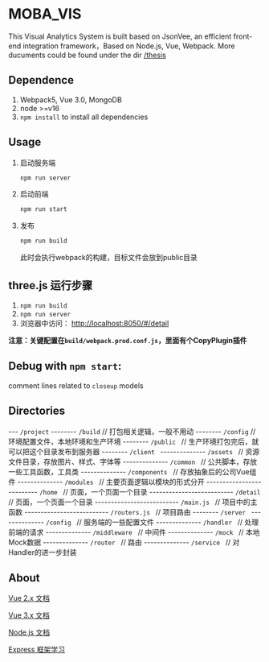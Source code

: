 # MOBA_VIS
This Visual Analytics System is built based on JsonVee, an efficient front-end integration framework，Based on Node.js, Vue, Webpack.
More ducuments could be found under the dir [/thesis](https://github.com/mobaVis/System/tree/master/thesis)

## Dependence
1. Webpack5, Vue 3.0, MongoDB
2. node >=v16
3. `npm install` to install all dependencies

## Usage
1. 启动服务端
    ```bash
    npm run server
    ```
2. 启动前端
    ```bash
    npm run start
    ```
3. 发布
    ```bash
    npm run build
    ```
    此时会执行webpack的构建，目标文件会放到public目录

## three.js 运行步骤

1. `npm run build`
2. `npm run server`
3. 浏览器中访问： [http://localhost:8050/#/detail](http://localhost:8050/#/detail)


**注意：关键配置在`build/webpack.prod.conf.js`，里面有个CopyPlugin插件**

## Debug with `npm start`:

comment lines related to `closeup` models

## Directories
--- `/project`
-------- `/build`   // 打包相关逻辑，一般不用动
-------- `/config`  // 环境配置文件，本地环境和生产环境
-------- `/public `   // 生产环境打包完后，就可以把这个目录发布到服务器
-------- `/client `
-------------- `/assets `   // 资源文件目录，存放图片、样式、字体等
-------------- `/common `   // 公共脚本，存放一些工具函数，工具类
-------------- `/components `   // 存放抽象后的公司Vue组件
-------------- `/modules `   // 主要页面逻辑以模块的形式分开
-------------------------- `/home `   // 页面，一个页面一个目录
-------------------------- `/detail `   // 页面，一个页面一个目录
-------------------------- `/main.js `   // 项目中的主函数
-------------------------- `/routers.js `   // 项目路由
-------- `/server `
-------------- `/config `   // 服务端的一些配置文件
-------------- `/handler `   // 处理前端的请求
-------------- `/middleware `   // 中间件
-------------- `/mock `   // 本地Mock数据
-------------- `/router `   // 路由
-------------- `/service `   // 对Handler的进一步封装

## About
[Vue 2.x 文档](https://vuejs.bootcss.com/)

[Vue 3.x 文档](https://v3.cn.vuejs.org/)

[Node.js 文档](http://nodejs.cn/)

[Express 框架学习](https://github.com/expressjs/express)
